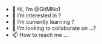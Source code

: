 - 👋 Hi, I’m @GitMNo1
- 👀 I’m interested in ?
- 🌱 I’m currently learning ?
- 💞️ I’m looking to collaborate on ...?
- 📫 How to reach me ...

<!---
GitMNo1/GitMNo1 is a ✨ special ✨ repository because its `README.md` (this file) appears on your GitHub profile.
You can click the Preview link to take a look at your changes.
--->
